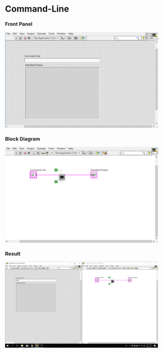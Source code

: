# Command-Line
### Front Panel
![Front Panel](https://github.com/Offliners/LabVIEW_projects/blob/master/Easy/Command-Line/Command-Line%20Front%20Panel.png)

### Block Diagram
![Block Diagram](https://github.com/Offliners/LabVIEW_projects/blob/master/Easy/Command-Line/Command-Line%20Block%20Diagram.png)

### Result
![Result](https://github.com/Offliners/LabVIEW_projects/blob/master/Easy/Command-Line/Command-Line%20result.gif)
